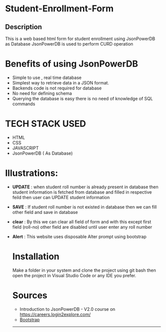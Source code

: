 # Student-Enrollment-Form

## Description

This is a web based html form for student enrollment using JsonPowerDB as Database
JsonPowerDB is used to perform CURD operation

# Benefits of using JsonPowerDB

- Simple to use , real time database
- Simplest way to retrieve data in a JSON format.
- Backends code is not required for database
- No need for defining schema
- Querying the database is easy there is no need of knowledge of SQL commands

# TECH STACK USED

- HTML
- CSS
- JAVASCRIPT
- JsonPowerDB ( As Database)

# Illustrations:

- **UPDATE** : when student roll number is already present in database then student information is fetched from database and filled in respective feild then user can UPDATE student information
- **SAVE** : If student roll number is not existed in database then we can fill other field and save in database
- **clear** : By this we can clear all field of form and with this except first field (roll-no) other field are disabled until user enter any roll number
- **Alert** : This website uses disposable Alter prompt using bootstrap

  # Installation

  Make a folder in your system and clone the project using git bash then open the project in Visual Studio Code or any IDE you prefer.

 
  # Sources

  - Introduction to JsonPowerDB - V2.0 course on https://careers.login2explore.com/
  - [Bootstrap](https://getbootstrap.com/docs/5.0/getting-started/introduction/)

  ***

